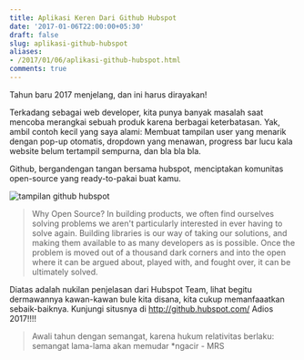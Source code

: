 ```yaml
---
title: Aplikasi Keren Dari Github Hubspot
date: '2017-01-06T22:00:00+05:30'
draft: false
slug: aplikasi-github-hubspot
aliases:
- /2017/01/06/aplikasi-github-hubspot.html
comments: true
---
```


Tahun baru 2017 menjelang, dan ini harus dirayakan!

Terkadang sebagai web developer, kita punya banyak masalah saat mencoba merangkai sebuah produk karena berbagai keterbatasan. Yak, ambil contoh kecil yang saya alami: Membuat tampilan user yang menarik dengan pop-up otomatis, dropdown yang menawan, progress bar lucu kala website belum tertampil sempurna, dan bla bla bla.

Github, bergandengan tangan bersama hubspot, menciptakan komunitas open-source yang ready-to-pakai buat kamu.

![tampilan github hubspot](http://i.imgur.com/4zNEbdq.jpg)

> Why Open Source?
In building products, we often find ourselves solving problems we aren't particularly interested in ever having to solve again. Building libraries is our way of taking our solutions, and making them available to as many developers as is possible. Once the problem is moved out of a thousand dark corners and into the open where it can be argued about, played with, and fought over, it can be ultimately solved.

Diatas adalah nukilan penjelasan dari Hubspot Team, lihat begitu dermawannya kawan-kawan bule kita disana, kita cukup memanfaaatkan sebaik-baiknya. Kunjungi situsnya di <http://github.hubspot.com/> Adios 2017!!!!

> Awali tahun dengan semangat, karena hukum relativitas berlaku: semangat lama-lama akan memudar *ngacir - MRS
